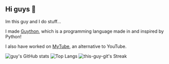 ## Hi guys 👋
Im this guy and I do stuff...

I made [Guython](https://github.com/this-guy-git/Guython), which is a programming language made in and inspired by Python!

I also have worked on [MyTube](https://mytube.f87.site), an alternative to YouTube.

![guy's GitHub stats](https://github-readme-stats.vercel.app/api?username=this-guy-git&show_icons=true&theme=dark#gh-dark-mode-only)
![Top Langs](https://github-readme-stats.vercel.app/api/top-langs/?username=this-guy-git&langs_count=20&layout=compact&theme=dark#gh-dark-mode-only)
![this-guy-git's Streak](https://github-readme-streak-stats.herokuapp.com/?user=this-guy-git&theme=dark#gh-dark-mode-only&hide_border=true)

